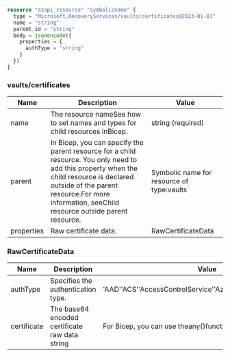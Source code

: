 ```terraform
resource "azapi_resource" "symbolicname" {
  type = "Microsoft.RecoveryServices/vaults/certificates@2023-01-01"
  name = "string"
  parent_id = "string"
  body = jsonencode({
    properties = {
      authType = "string"
    }
  })
}

```

### vaults/certificates

| Name | Description | Value |
|-|-|-|
| name | The resource nameSee how to set names and types for child resources inBicep. | string (required) |
| parent | In Bicep, you can specify the parent resource for a child resource. You only need to add this property when the child resource is declared outside of the parent resource.For more information, seeChild resource outside parent resource. | Symbolic name for resource of type:vaults |
| properties | Raw certificate data. | RawCertificateData |


### RawCertificateData

| Name | Description | Value |
|-|-|-|
| authType | Specifies the authentication type. | 'AAD''ACS''AccessControlService''AzureActiveDirectory''Invalid' |
| certificate | The base64 encoded certificate raw data string | For Bicep, you can use theany()function. |


